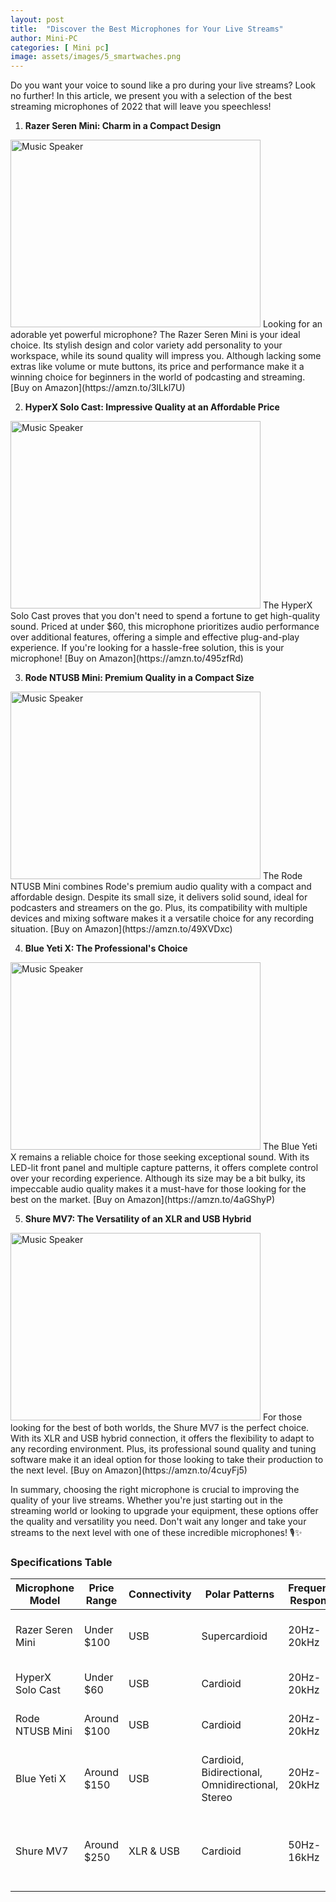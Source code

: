 ```yaml
---
layout: post
title:  "Discover the Best Microphones for Your Live Streams"
author: Mini-PC
categories: [ Mini pc]
image: assets/images/5_smartwaches.png
---
```


Do you want your voice to sound like a pro during your live streams? Look no further! In this article, we present you with a selection of the best streaming microphones of 2022 that will leave you speechless!

1. **Razer Seren Mini: Charm in a Compact Design**
<img src="https://m.media-amazon.com/images/I/61YZnYlPi+L._AC_SL1500_.jpg" alt="Music Speaker" width="400" height="300">
   Looking for an adorable yet powerful microphone? The Razer Seren Mini is your ideal choice. Its stylish design and color variety add personality to your workspace, while its sound quality will impress you. Although lacking some extras like volume or mute buttons, its price and performance make it a winning choice for beginners in the world of podcasting and streaming. [Buy on Amazon](https://amzn.to/3ILkl7U)

2. **HyperX Solo Cast: Impressive Quality at an Affordable Price**
<img src="https://m.media-amazon.com/images/I/616Iboh1sJL._AC_SL1500_.jpg" alt="Music Speaker" width="400" height="300">
   The HyperX Solo Cast proves that you don't need to spend a fortune to get high-quality sound. Priced at under $60, this microphone prioritizes audio performance over additional features, offering a simple and effective plug-and-play experience. If you're looking for a hassle-free solution, this is your microphone! [Buy on Amazon](https://amzn.to/495zfRd)

3. **Rode NTUSB Mini: Premium Quality in a Compact Size**
<img src="https://m.media-amazon.com/images/I/51mi31NUkvL._AC_SL1080_.jpg" alt="Music Speaker" width="400" height="300">
   The Rode NTUSB Mini combines Rode's premium audio quality with a compact and affordable design. Despite its small size, it delivers solid sound, ideal for podcasters and streamers on the go. Plus, its compatibility with multiple devices and mixing software makes it a versatile choice for any recording situation. [Buy on Amazon](https://amzn.to/49XVDxc)

4. **Blue Yeti X: The Professional's Choice**
<img src="https://m.media-amazon.com/images/I/61yw+MkDwpL._AC_SL1500_.jpg" alt="Music Speaker" width="400" height="300">
   The Blue Yeti X remains a reliable choice for those seeking exceptional sound. With its LED-lit front panel and multiple capture patterns, it offers complete control over your recording experience. Although its size may be a bit bulky, its impeccable audio quality makes it a must-have for those looking for the best on the market. [Buy on Amazon](https://amzn.to/4aGShyP)

5. **Shure MV7: The Versatility of an XLR and USB Hybrid**
<img src="https://m.media-amazon.com/images/I/81ZHXEuhgIL._AC_SL1500_.jpg" alt="Music Speaker" width="400" height="300">
   For those looking for the best of both worlds, the Shure MV7 is the perfect choice. With its XLR and USB hybrid connection, it offers the flexibility to adapt to any recording environment. Plus, its professional sound quality and tuning software make it an ideal option for those looking to take their production to the next level. [Buy on Amazon](https://amzn.to/4cuyFj5)

In summary, choosing the right microphone is crucial to improving the quality of your live streams. Whether you're just starting out in the streaming world or looking to upgrade your equipment, these options offer the quality and versatility you need. Don't wait any longer and take your streams to the next level with one of these incredible microphones! 🎙️✨

### Specifications Table

| Microphone Model | Price Range | Connectivity | Polar Patterns | Frequency Response | Additional Features |
|------------------|-------------|--------------|----------------|-------------------|---------------------|
| Razer Seren Mini | Under $100  | USB          | Supercardioid  | 20Hz-20kHz        | Compact design, multiple color options |
| HyperX Solo Cast | Under $60   | USB          | Cardioid       | 20Hz-20kHz        | Plug-and-play, budget-friendly |
| Rode NTUSB Mini  | Around $100 | USB          | Cardioid       | 20Hz-20kHz        | Built-in pop filter, compact size |
| Blue Yeti X      | Around $150 | USB          | Cardioid, Bidirectional, Omnidirectional, Stereo | 20Hz-20kHz | LED-lit front panel, multiple capture patterns |
| Shure MV7        | Around $250 | XLR & USB    | Cardioid       | 50Hz-16kHz        | Hybrid connectivity, SurePlus software for audio customization |




